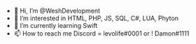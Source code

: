 - 👋 Hi, I’m @WeshDevelopment
- 👀 I’m interested in HTML, PHP, JS, SQL, C#, LUA, Phyton
- 🌱 I’m currently learning Swift
- 📫 How to reach me Discord = levolife#0001 or ! Damon#1111
